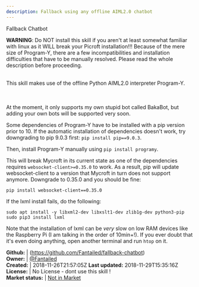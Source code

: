 ```yaml
---
description: Fallback using any offline AIML2.0 chatbot
---
```

Fallback Chatbot

**WARNING**: Do NOT install this skill if you aren't at least somewhat familiar with linux as it WILL break your Picroft installation!!!
Because of the mere size of Program-Y, there are a few incompatibilities and installation difficulties that have to be manually resolved.
Please read the whole description before proceeding.

<br/>
This skill makes use of the offline Python AIML2.0 interpreter Program-Y.
<br/><br/><br/>

At the moment, it only supports my own stupid bot called BakaBot, but adding your own bots will be supported very soon.

Some dependencies of Program-Y have to be installed with a pip version prior to 10. If the automatic installation of dependencies doesn't work, try downgrading to pip 9.0.3 first:
`pip install pip==9.0.3`.

Then, install Program-Y manually using `pip install programy`.

This will break Mycroft in its current state as one of the dependencies requires `websocket-client>=0.35.0` to work. As a result, pip will update websocket-client to a version that Mycroft in turn does not support anymore. Downgrade to 0.35.0 and you should be fine:

```pip install websocket-client==0.35.0```

If the lxml install fails, do the following:
```
sudo apt install -y libxml2-dev libxslt1-dev zlib1g-dev python3-pip
sudo pip3 install lxml
```
Note that the installation of lxml can be _very_ slow on low RAM devices like the Raspberry Pi (I am talking in the order of 10min+!). If you
ever doubt that it's even doing anything, open another terminal and run `htop` on it.

**Github:** | (https://github.com/Fantailed/fallback-chatbot)  
**Owner:** | [@Fantailed](https://github.com/Fantailed)  
**Created:** | 2018-11-26T21:57:05Z  **Last updated:** 2018-11-29T15:35:16Z  
**License:** | No License - dont use this skill !  
**Market status:** | [Not in Market](https://market.mycroft.ai/skill/)  
  
